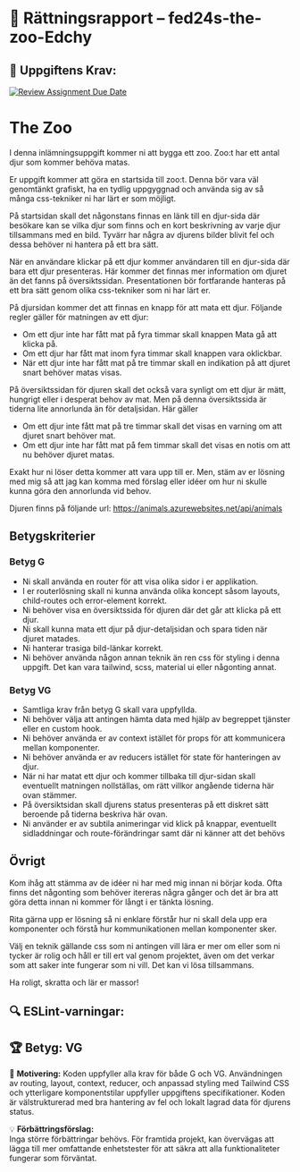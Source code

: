 # 📌 Rättningsrapport – fed24s-the-zoo-Edchy

## 🎯 Uppgiftens Krav:
[![Review Assignment Due Date](https://classroom.github.com/assets/deadline-readme-button-22041afd0340ce965d47ae6ef1cefeee28c7c493a6346c4f15d667ab976d596c.svg)](https://classroom.github.com/a/xBUCHFwF)
# The Zoo

I denna inlämningsuppgift kommer ni att bygga ett zoo. Zoo:t har ett antal djur som kommer behöva matas. 

Er uppgift kommer att göra en startsida till zoo:t. Denna bör vara väl genomtänkt grafiskt, ha en tydlig uppgyggnad
och använda sig av så många css-tekniker ni har lärt er som möjligt. 

På startsidan skall det någonstans finnas en länk till en djur-sida där besökare kan se vilka djur som finns och en
kort beskrivning av varje djur tillsammans med en bild. Tyvärr har några av djurens bilder blivit fel och dessa behöver
ni hantera på ett bra sätt. 

När en användare klickar på ett djur kommer användaren till en djur-sida där bara ett djur presenteras. Här kommer det
finnas mer information om djuret än det fanns på översiktssidan. Presentationen bör fortfarande hanteras på ett bra sätt
genom olika css-tekniker som ni har lärt er. 

På djursidan kommer det att finnas en knapp för att mata ett djur. Följande regler gäller för matningen av ett djur:

- Om ett djur inte har fått mat på fyra timmar skall knappen Mata gå att klicka på.
- Om ett djur har fått mat inom fyra timmar skall knappen vara oklickbar.
- När ett djur inte har fått mat på tre timmar skall en indikation på att djuret snart behöver matas visas.

På översiktssidan för djuren skall det också vara synligt om ett djur är mätt, hungrigt eller i desperat behov av mat. 
Men på denna översiktssida är tiderna lite annorlunda än för detaljsidan. Här gäller

- Om ett djur inte fått mat på tre timmar skall det visas en varning om att djuret snart behöver mat. 
- Om ett djur inte har fått mat på fem timmar skall det visas en notis om att nu behöver djuret matas. 

Exakt hur ni löser detta kommer att vara upp till er. Men, stäm av er lösning med mig så att jag kan komma med
förslag eller idéer om hur ni skulle kunna göra den annorlunda vid behov. 

Djuren finns på följande url: https://animals.azurewebsites.net/api/animals

## Betygskriterier

### Betyg G

- Ni skall använda en router för att visa olika sidor i er applikation. 
- I er routerlösning skall ni kunna använda olika koncept såsom layouts, child-routes och error-element korrekt.
- Ni behöver visa en översiktssida för djuren där det går att klicka på ett djur. 
- Ni skall kunna mata ett djur på djur-detaljsidan och spara tiden när djuret matades. 
- Ni hanterar trasiga bild-länkar korrekt.
- Ni behöver använda någon annan teknik än ren css för styling i denna uppgift. Det kan vara tailwind, scss, material ui eller någonting annat. 

### Betyg VG

- Samtliga krav från betyg G skall vara uppfyllda. 
- Ni behöver välja att antingen hämta data med hjälp av begreppet tjänster eller en custom hook. 
- Ni behöver använda er av context istället för props för att kommunicera mellan komponenter. 
- Ni behöver använda er av reducers istället för state för hanteringen av djur. 
- När ni har matat ett djur och kommer tillbaka till djur-sidan skall eventuellt matningen nollställas, om rätt villkor angående tiderna här ovan stämmer. 
- På översiktsidan skall djurens status presenteras på ett diskret sätt beroende på tiderna beskriva här ovan. 
- Ni använder er av subtila animeringar vid klick på knappar, eventuellt sidladdningar och route-förändringar samt där ni känner att det behövs

## Övrigt

Kom ihåg att stämma av de idéer ni har med mig innan ni börjar koda. Ofta finns det någonting som behöver itereras några gånger och det är bra att göra
detta innan ni kommer för långt i er tänkta lösning. 

Rita gärna upp er lösning så ni enklare förstår hur ni skall dela upp era komponenter och förstå hur kommunikationen mellan komponenter sker.

Välj en teknik gällande css som ni antingen vill lära er mer om eller som ni tycker är rolig och håll er till ert val genom projektet, även om det verkar som att saker inte fungerar som ni vill. Det kan vi lösa tillsammans. 

Ha roligt, skratta och lär er massor!


## 🔍 ESLint-varningar:


## 🏆 **Betyg: VG**
📌 **Motivering:** Koden uppfyller alla krav för både G och VG. Användningen av routing, layout, context, reducer, och anpassad styling med Tailwind CSS och ytterligare komponentstilar uppfyller uppgiftens specifikationer. Koden är välstrukturerad med bra hantering av fel och lokalt lagrad data för djurens status.

💡 **Förbättringsförslag:**  
Inga större förbättringar behövs. För framtida projekt, kan övervägas att lägga till mer omfattande enhetstester för att säkra att alla funktionaliteter fungerar som förväntat.